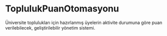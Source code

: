 # ToplulukPuanOtomasyonu
Üniversite toplulukları için hazırlanmış üyelerin aktivite durumuna göre puan verilebilecek, geliştirilebilir yönetim sistemi.

